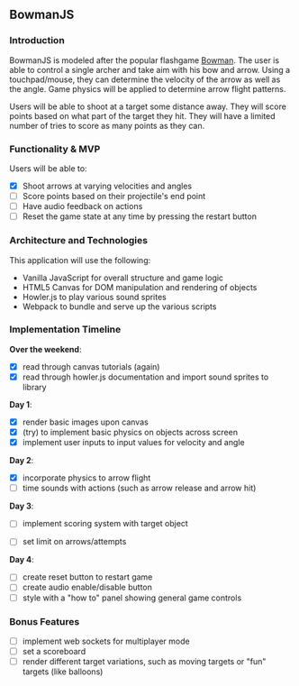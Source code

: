 ## BowmanJS 

### Introduction

BowmanJS is modeled after the popular flashgame [Bowman](http://www.addictinggames.com/shooting-games/bowman2.jsp). The user is able to control a single archer and take aim with his bow and arrow. Using a touchpad/mouse, they can determine the velocity of the arrow as well as the angle. Game physics will be applied to determine arrow flight patterns. 

Users will be able to shoot at a target some distance away. They will score points based on what part of the target they hit. They will have a limited number of tries to score as many points as they can. 

### Functionality & MVP

Users will be able to:

- [x] Shoot arrows at varying velocities and angles
- [ ] Score points based on their projectile's end point
- [ ] Have audio feedback on actions
- [ ] Reset the game state at any time by pressing the restart button

### Architecture and Technologies 

This application will use the following:

- Vanilla JavaScript for overall structure and game logic
- HTML5 Canvas for DOM manipulation and rendering of objects
- Howler.js to play various sound sprites 
- Webpack to bundle and serve up the various scripts

### Implementation Timeline 

**Over the weekend**:
- [x] read through canvas tutorials (again)
- [x] read through howler.js documentation and import sound sprites to library

**Day 1**:
- [x] render basic images upon canvas
- [x] (try) to implement basic physics on objects across screen
- [x] implement user inputs to input values for velocity and angle

**Day 2**:
- [x] incorporate physics to arrow flight 
- [ ] time sounds with actions (such as arrow release and arrow hit)

**Day 3**:
- [ ] implement scoring system with target object
- [ ] set limit on arrows/attempts


**Day 4**:
- [ ] create reset button to restart game
- [ ] create audio enable/disable button
- [ ] style with a "how to" panel showing general game controls

### Bonus Features 

- [ ] implement web sockets for multiplayer mode 
- [ ] set a scoreboard 
- [ ] render different target variations, such as moving targets or "fun" targets (like balloons)